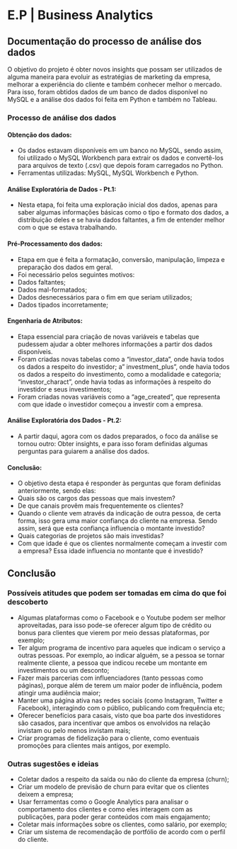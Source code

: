 # E.P | Business Analytics


## Documentação do processo de análise dos dados
O objetivo do projeto é obter novos insights que possam ser utilizados de alguma maneira para evoluir as estratégias de marketing da empresa, melhorar a experiência do cliente e também conhecer melhor o mercado. Para isso, foram obtidos dados de um banco de dados disponível no MySQL e a análise dos dados foi feita em Python e também no Tableau.

### Processo de análise dos dados
#### Obtenção dos dados:
- Os dados estavam disponíveis em um banco no MySQL, sendo assim, foi utilizado o MySQL Workbench para extrair os dados e convertê-los para arquivos de texto (.csv) que depois foram carregados no Python.
- Ferramentas utilizadas: MySQL, MySQL Workbench e Python.

#### Análise Exploratória de Dados - Pt.1:
- Nesta etapa, foi feita uma exploração inicial dos dados, apenas para saber algumas informações básicas como o tipo e formato dos dados, a distribuição deles e se havia dados faltantes, a fim de entender melhor com o que se estava trabalhando.

#### Pré-Processamento dos dados:
- Etapa em que é feita a formatação, conversão, manipulação, limpeza e preparação dos dados em geral.
- Foi necessário pelos seguintes motivos:
- Dados faltantes;
- Dados mal-formatados;
- Dados desnecessários para o fim em que seriam utilizados;
- Dados tipados incorretamente;

#### Engenharia de Atributos:
- Etapa essencial para criação de novas variáveis e tabelas que pudessem ajudar a obter melhores informações a partir dos dados disponíveis.
- Foram criadas novas tabelas como a “investor_data”, onde havia todos os dados a respeito do investidor; a” investment_plus”, onde havia todos os
 dados a respeito do investimento, como a modalidade e categoria; “investor_charact”, onde havia todas as informações à respeito do investidor e seus investimentos;
- Foram criadas novas variáveis como a “age_created”, que representa com que idade o investidor começou a investir com a empresa.

#### Análise Exploratória dos Dados - Pt.2:
- A partir daqui, agora com os dados preparados, o foco da análise se tornou outro: Obter insights, e para isso foram definidas algumas perguntas para guiarem a análise dos dados.

#### Conclusão:
- O objetivo desta etapa é responder às perguntas que foram definidas anteriormente, sendo elas:
- Quais são os cargos das pessoas que mais investem?
- De que canais provêm mais frequentemente os clientes?
- Quando o cliente vem através da indicação de outra pessoa, de certa forma, isso gera uma maior confiança do cliente na empresa. Sendo assim, será que esta confiança influencia o montante investido?
- Quais categorias de projetos são mais investidas?
- Com que idade é que os clientes normalmente começam a investir com a empresa? Essa idade influencia no montante que é investido?


## Conclusão
### Possíveis atitudes que podem ser tomadas em cima do que foi descoberto
- Algumas plataformas como o Facebook e o Youtube podem ser melhor aproveitadas, para isso pode-se oferecer algum tipo de crédito ou bonus para clientes que vierem por meio dessas plataformas, por exemplo;
- Ter algum programa de incentivo para aqueles que indicam o serviço a outras pessoas. Por exemplo, ao indicar alguém, se a pessoa se tornar realmente cliente, a pessoa que indicou recebe um montante em investimentos ou um desconto;
- Fazer mais parcerias com influenciadores (tanto pessoas como páginas), porque além de terem um maior poder de influência, podem atingir uma audiência maior;
- Manter uma página ativa nas redes sociais (como Instagram, Twitter e Facebook), interagindo com o público, publicando com frequência etc;
- Oferecer benefícios para casais, visto que boa parte dos investidores são casados, para incentivar que ambos os envolvidos na relação invistam ou pelo menos invistam mais;
- Criar programas de fidelização para o cliente, como eventuais promoções para clientes mais antigos, por exemplo.

### Outras sugestões e ideias
- Coletar dados a respeito da saída ou não do cliente da empresa (churn);
- Criar um modelo de previsão de churn para evitar que os clientes deixem a
empresa;
- Usar ferramentas como o Google Analytics para analisar o comportamento
dos clientes e como eles interagem com as publicações, para poder gerar
conteúdos com mais engajamento;
- Coletar mais informações sobre os clientes, como salário, por exemplo;
- Criar um sistema de recomendação de portfólio de acordo com o perfil do
cliente.

